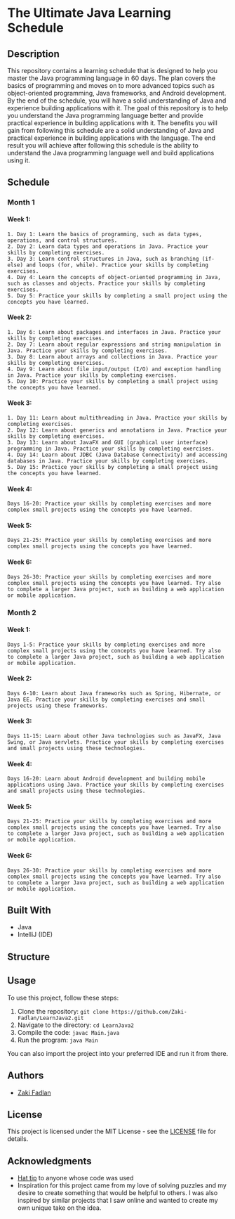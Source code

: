 # The Ultimate Java Learning Schedule

## Description

This repository contains a learning schedule that is designed to help you master the Java programming language in 60 days. The plan covers the basics of programming and moves on to more advanced topics such as object-oriented programming, Java frameworks, and Android development. By the end of the schedule, you will have a solid understanding of Java and experience building applications with it. The goal of this repository is to help you understand the Java programming language better and provide practical experience in building applications with it. The benefits you will gain from following this schedule are a solid understanding of Java and practical experience in building applications with the language. The end result you will achieve after following this schedule is the ability to understand the Java programming language well and build applications using it.

## Schedule
  ### Month 1
  #### Week 1:
    1. Day 1: Learn the basics of programming, such as data types, operations, and control structures.
    2. Day 2: Learn data types and operations in Java. Practice your skills by completing exercises.
    3. Day 3: Learn control structures in Java, such as branching (if-else) and loops (for, while). Practice your skills by completing exercises.
    4. Day 4: Learn the concepts of object-oriented programming in Java, such as classes and objects. Practice your skills by completing exercises.
    5. Day 5: Practice your skills by completing a small project using the concepts you have learned.
  #### Week 2:
    1. Day 6: Learn about packages and interfaces in Java. Practice your skills by completing exercises.
    2. Day 7: Learn about regular expressions and string manipulation in Java. Practice your skills by completing exercises.
    3. Day 8: Learn about arrays and collections in Java. Practice your skills by completing exercises.
    4. Day 9: Learn about file input/output (I/O) and exception handling in Java. Practice your skills by completing exercises.
    5. Day 10: Practice your skills by completing a small project using the concepts you have learned.
  #### Week 3:
    1. Day 11: Learn about multithreading in Java. Practice your skills by completing exercises.
    2. Day 12: Learn about generics and annotations in Java. Practice your skills by completing exercises.
    3. Day 13: Learn about JavaFX and GUI (graphical user interface) programming in Java. Practice your skills by completing exercises.
    4. Day 14: Learn about JDBC (Java Database Connectivity) and accessing databases in Java. Practice your skills by completing exercises.
    5. Day 15: Practice your skills by completing a small project using the concepts you have learned.
  #### Week 4:
    Days 16-20: Practice your skills by completing exercises and more complex small projects using the concepts you have learned.
  #### Week 5:
    Days 21-25: Practice your skills by completing exercises and more complex small projects using the concepts you have learned.
  #### Week 6:
    Days 26-30: Practice your skills by completing exercises and more complex small projects using the concepts you have learned. Try also to complete a larger Java project, such as building a web application or mobile application.

  ### Month 2
  #### Week 1:
    Days 1-5: Practice your skills by completing exercises and more complex small projects using the concepts you have learned. Try also to complete a larger Java project, such as building a web application or mobile application.
  #### Week 2:
    Days 6-10: Learn about Java frameworks such as Spring, Hibernate, or Java EE. Practice your skills by completing exercises and small projects using these frameworks.
  #### Week 3:
    Days 11-15: Learn about other Java technologies such as JavaFX, Java Swing, or Java servlets. Practice your skills by completing exercises and small projects using these technologies.
  #### Week 4:
    Days 16-20: Learn about Android development and building mobile applications using Java. Practice your skills by completing exercises and small projects using these technologies.
  #### Week 5:
    Days 21-25: Practice your skills by completing exercises and more complex small projects using the concepts you have learned. Try also to complete a larger Java project, such as building a web application or mobile application.
  #### Week 6:
    Days 26-30: Practice your skills by completing exercises and more complex small projects using the concepts you have learned. Try also to complete a larger Java project, such as building a web application or mobile application.
## Built With

- Java
- IntelliJ (IDE)

## Structure


## Usage

To use this project, follow these steps:

1. Clone the repository: `git clone https://github.com/Zaki-Fadlan/LearnJava2.git`
2. Navigate to the directory: `cd LearnJava2`
3. Compile the code: `javac Main.java`
4. Run the program: `java Main`

You can also import the project into your preferred IDE and run it from there.

## Authors

- [Zaki Fadlan](https://github.com/Zaki-Fadlan)

## License

This project is licensed under the MIT License - see the [LICENSE](LICENSE) file for details.

## Acknowledgments

- [Hat tip](https://www.w3schools.com/) to anyone whose code was used
- Inspiration for this project came from my love of solving puzzles and my desire to create something that would be helpful to others. I was also inspired by similar projects that I saw online and wanted to create my own unique take on the idea.
